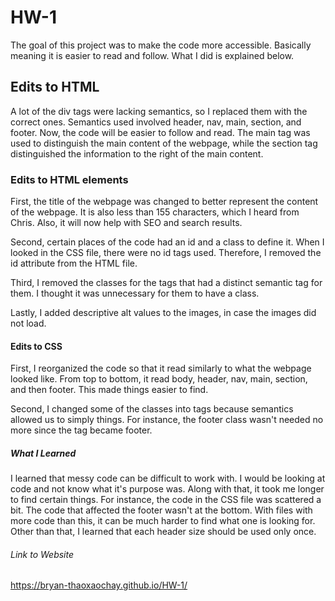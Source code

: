 # HW-1

The goal of this project was to make the code more accessible. Basically meaning it is easier to read and follow. What I did is explained below.

## Edits to HTML <div>

A lot of the div tags were lacking semantics, so I replaced them with the correct ones. Semantics used involved header, nav, main, section, and footer. Now, the code will be easier to follow and read. The main tag was used to distinguish the main content of the webpage, while the section tag distinguished the information to the right of the main content.

### Edits to HTML elements

First, the title of the webpage was changed to better represent the content of the webpage. It is also less than 155 characters, which I heard from Chris. Also, it will now help with SEO and search results.

Second, certain places of the code had an id and a class to define it. When I looked in the CSS file, there were no id tags used. Therefore, I removed the id attribute from the HTML file.

Third, I removed the classes for the tags that had a distinct semantic tag for them. I thought it was unnecessary for them to have a class.

Lastly, I added descriptive alt values to the images, in case the images did not load. 

#### Edits to CSS

First, I reorganized the code so that it read similarly to what the webpage looked like. From top to bottom, it read body, header, nav, main, section, and then footer. This made things easier to find.

Second, I changed some of the classes into tags because semantics allowed us to simply things. For instance, the footer class wasn't needed no more since the tag became footer.

##### What I Learned

I learned that messy code can be difficult to work with. I would be looking at code and not know what it's purpose was. Along with that, it took me longer to find certain things. For instance, the code in the CSS file was scattered a bit. The code that affected the footer wasn't at the bottom. With files with more code than this, it can be much harder to find what one is looking for. Other than that, I learned that each header size should be used only once.

###### Link to Website

https://bryan-thaoxaochay.github.io/HW-1/ 